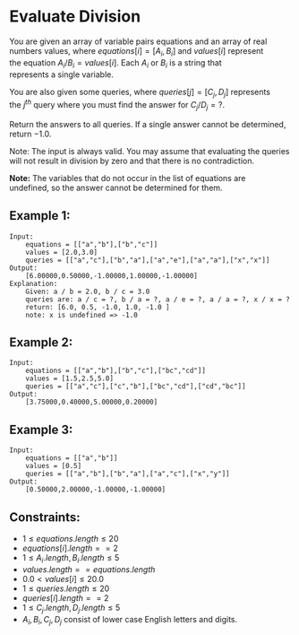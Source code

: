 # Evaluate Division

You are given an array of variable pairs equations and an array of real  
numbers values, where $equations[i] = [A_i, B_i]$ and $values[i]$ represent  
the equation $A_i / B_i = values[i]$. Each $A_i$ or $B_i$ is a string that  
represents a single variable.

You are also given some queries, where $queries[j] = [C_j, D_j]$ represents  
the $j^{th}$ query where you must find the answer for $C_j / D_j = ?$.

Return the answers to all queries. If a single answer cannot be determined,  
return $-1.0$.

Note: The input is always valid. You may assume that evaluating the queries  
will not result in division by zero and that there is no contradiction.

**Note:** The variables that do not occur in the list of equations are  
undefined, so the answer cannot be determined for them.

 

## Example 1:

    Input: 
        equations = [["a","b"],["b","c"]]
        values = [2.0,3.0]
        queries = [["a","c"],["b","a"],["a","e"],["a","a"],["x","x"]]
    Output: 
        [6.00000,0.50000,-1.00000,1.00000,-1.00000]
    Explanation: 
        Given: a / b = 2.0, b / c = 3.0
        queries are: a / c = ?, b / a = ?, a / e = ?, a / a = ?, x / x = ? 
        return: [6.0, 0.5, -1.0, 1.0, -1.0 ]
        note: x is undefined => -1.0

## Example 2:

    Input: 
        equations = [["a","b"],["b","c"],["bc","cd"]]
        values = [1.5,2.5,5.0]
        queries = [["a","c"],["c","b"],["bc","cd"],["cd","bc"]]
    Output: 
        [3.75000,0.40000,5.00000,0.20000]

## Example 3:

    Input: 
        equations = [["a","b"]]
        values = [0.5]
        queries = [["a","b"],["b","a"],["a","c"],["x","y"]]
    Output: 
        [0.50000,2.00000,-1.00000,-1.00000]

 

## Constraints:

* $1 \le equations.length \le 20$
* $equations[i].length == 2$
* $1 \le A_i.length, B_i.length \le 5$
* $values.length == equations.length$
* $0.0 < values[i] \le 20.0$
* $1 \le queries.length \le 20$
* $queries[i].length == 2$
* $1 \le C_j.length, D_j.length \le 5$
* $A_i, B_i, C_j, D_j$ consist of lower case English letters and digits.

